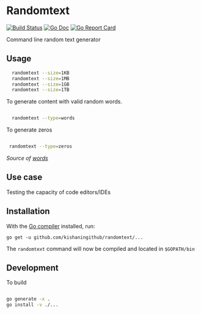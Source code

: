# Randomtext

[![Build Status](https://travis-ci.org/kishaningithub/randomtext.svg?branch=master)](https://travis-ci.org/kishaningithub/randomtext)
[![Go Doc](https://godoc.org/github.com/kishaningithub/randomtext?status.svg)](https://godoc.org/github.com/kishaningithub/randomtext)
[![Go Report Card](https://goreportcard.com/badge/github.com/kishaningithub/randomtext)](https://goreportcard.com/report/github.com/kishaningithub/randomtext)

Command line random text generator

## Usage

```bash
  randomtext --size=1KB
  randomtext --size=1MB
  randomtext --size=1GB
  randomtext --size=1TB
 ```

To generate content with valid random words. 

```bash

  randomtext --type=words

```

To generate zeros

```bash

 randomtext --type=zeros

 ```

_Source of [words](https://github.com/dwyl/english-words)_

## Use case

 Testing the capacity of code editors/IDEs

## Installation

With the [Go compiler](https://golang.org/dl/) installed, run:

`go get -u github.com/kishaningithub/randomtext/...`

The `randomtext` command will now be compiled and located in `$GOPATH/bin`

## Development

To build

```bash

go generate -x .
go install -v ./...

```